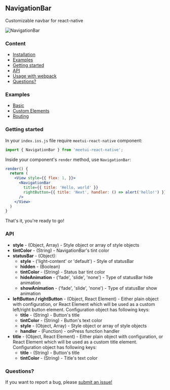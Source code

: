 ## NavigationBar
Customizable navbar for react-native

![NavigationBar](http://t.cn/R5RWvPY)

### Content
- [Installation](#installation)
- [Examples](#examples)
- [Getting started](#getting-started)
- [API](#api)
- [Usage with webpack](#usage-with-webpack)
- [Questions?](#questions)

### Examples
- [Basic](https://github.com/zhiquan-yu/react-native-navbar/tree/master/examples/Basic)
- [Custom Elements](https://github.com/zhiquan-yu/react-native-navbar/tree/master/examples/CustomElements)
- [Routing](https://github.com/zhiquan-yu/react-native-navbar/tree/master/examples/Routing)

### Getting started
In your `index.ios.js` file require `meetui-react-native` component:
```jsx
import { NavigationBar } from 'meetui-react-native';
```
Inside your component's `render` method, use `NavigationBar`:
```jsx
render() {
  return (
    <View style={{ flex: 1, }}>
      <NavigationBar
        title={{ title: 'Hello, world' }}
        rightButton={{ title: 'Next', handler: () => alert('hello!') }}
      />
    </View>
  )
}
```

That's it, you're ready to go!

### API
- **style** - (Object, Array) - Style object or array of style objects
- **tintColor** - (String) - NavigationBar's tint color
- **statusBar** - (Object):
  - **style** - ('light-content' or 'default') - Style of statusBar
  - **hidden** - (Boolean)
  - **tintColor** - (String) - Status bar tint color
  - **hideAnimation** - ('fade', 'slide', 'none') - Type of statusBar hide animation
  - **showAnimation** - ('fade', 'slide', 'none') - Type of statusBar show animation
- **leftButton / rightButton** - (Object, React Element) - Either plain object with configuration, or React Element which will be used as a custom left/right button element. Configuration object has following keys:
  - **title** - (String) - Button's title
  - **tintColor** - (String) - Button's text color
  - **style** - (Object, Array) - Style object or array of style objects
  - **handler** - (Function) - onPress function handler
- **title** - (Object, React Element) - Either plain object with configuration, or React Element which will be used as a custom title element. Configuration object has following keys:
  - **title** - (String) - Button's title
  - **tintColor** - (String) - Title's text color

### Questions?
If you want to report a bug, please [submit an issue!](https://github.com/zhiquan-yu/react-native-navbar/issues/new)
